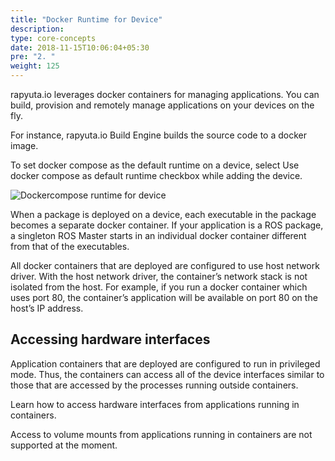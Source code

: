 ```yaml
---
title: "Docker Runtime for Device"
description:
type: core-concepts
date: 2018-11-15T10:06:04+05:30
pre: "2. "
weight: 125
---
```

rapyuta.io leverages docker containers for managing applications.
You can build, provision and remotely manage applications on your devices on
the fly.

For instance, rapyuta.io Build Engine builds the source code to a docker image.

To set docker compose as the default runtime on a device, select
Use docker compose as default runtime checkbox while adding the device.

![Dockercompose runtime for device](/images/core-concepts/device-management/device-docker-runtime.png?classes=border)

When a package is deployed on a device, each executable in the package becomes a
separate docker container. If your application is a ROS package, a
singleton ROS Master starts in an individual docker container different from
that of the executables.

All docker containers that are deployed are configured to use host network
driver. With the host network driver, the container’s network stack is not
isolated from the host. For example, if you run a docker container which
uses port 80, the container’s application will be available on port 80 on
the host’s IP address.

## Accessing hardware interfaces
Application containers that are deployed are configured to run in privileged mode.
Thus, the containers can access all of the device interfaces similar to those
that are accessed by the processes running outside containers.

Learn how to access hardware interfaces from applications running in containers.

Access to volume mounts from applications running in containers are not
supported at the moment.
